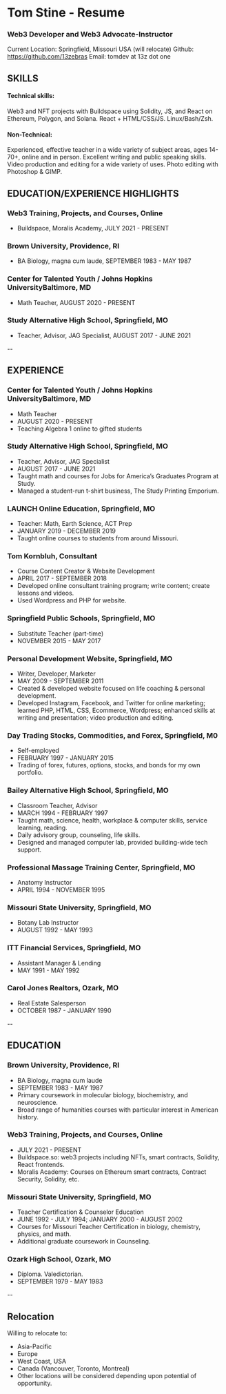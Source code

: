 # Tom Stine - Resume
### Web3 Developer and Web3 Advocate-Instructor

Current Location: Springfield, Missouri USA (will relocate)
Github: https://github.com/13zebras
Email: tomdev at 13z dot one

 ## SKILLS

#### Technical skills:  
Web3 and NFT projects with Buildspace using Solidity, JS, and React on Ethereum, Polygon, and Solana. React + HTML/CSS/JS. Linux/Bash/Zsh. 

#### Non-Technical:
Experienced, effective teacher in a wide variety of subject areas, ages 14-70+, online and in person. Excellent writing and public speaking skills. Video production and editing for a wide variety of uses. Photo editing with Photoshop & GIMP. 

## EDUCATION/EXPERIENCE HIGHLIGHTS

### Web3 Training, Projects, and Courses, Online
- Buildspace, Moralis Academy, JULY 2021 - PRESENT

### Brown University, Providence, RI
- BA Biology, magna cum laude, SEPTEMBER 1983 - MAY 1987

### Center for Talented Youth / Johns Hopkins UniversityBaltimore, MD
- Math Teacher, AUGUST 2020 - PRESENT
    
### Study Alternative High School, Springfield, MO
- Teacher, Advisor, JAG Specialist, AUGUST 2017 - JUNE 2021

--

## EXPERIENCE

### Center for Talented Youth / Johns Hopkins UniversityBaltimore, MD
- Math Teacher
- AUGUST 2020 - PRESENT
- Teaching Algebra 1 online to gifted students
    
### Study Alternative High School, Springfield, MO
- Teacher, Advisor, JAG Specialist
- AUGUST 2017 - JUNE 2021
- Taught math and courses for Jobs for America’s Graduates Program at Study.
- Managed a student-run t-shirt business, The Study Printing Emporium.
    
### LAUNCH Online Education, Springfield, MO
- Teacher: Math, Earth Science, ACT Prep
- JANUARY 2019 - DECEMBER 2019
- Taught online courses to students from around Missouri.
    
### Tom Kornbluh, Consultant
- Course Content Creator & Website Development
- APRIL 2017 - SEPTEMBER 2018
- Developed online consultant training program; write content; create lessons and videos.
- Used Wordpress and PHP for website.
    
### Springfield Public Schools, Springfield, MO
- Substitute Teacher (part-time)
- NOVEMBER 2015 - MAY 2017

### Personal Development Website, Springfield, MO
- Writer, Developer, Marketer
- MAY 2009 - SEPTEMBER 2011
- Created & developed website focused on life coaching & personal development.
- Developed Instagram, Facebook, and Twitter for online marketing; learned PHP, HTML, CSS, Ecommerce, Wordpress; enhanced skills at writing and presentation; video production and editing.
    
### Day Trading Stocks, Commodities, and Forex, Springfield, M0
- Self-employed
- FEBRUARY 1997 - JANUARY 2015
- Trading of forex, futures, options, stocks, and bonds for my own portfolio.

### Bailey Alternative High School, Springfield, MO
- Classroom Teacher, Advisor
- MARCH 1994 - FEBRUARY 1997
- Taught math, science, health, workplace & computer skills, service learning, reading.
- Daily advisory group, counseling, life skills.
- Designed and managed computer lab, provided building-wide tech support.
    
### Professional Massage Training Center, Springfield, MO
- Anatomy Instructor
- APRIL 1994 - NOVEMBER 1995

### Missouri State University, Springfield, MO
- Botany Lab Instructor
- AUGUST 1992 - MAY 1993

### ITT Financial Services, Springfield, MO
- Assistant Manager & Lending
- MAY 1991 - MAY 1992

### Carol Jones Realtors, Ozark, MO
- Real Estate Salesperson
- OCTOBER 1987 - JANUARY 1990

--

## EDUCATION

### Brown University, Providence, RI
- BA Biology, magna cum laude
- SEPTEMBER 1983 - MAY 1987
- Primary coursework in molecular biology, biochemistry, and neuroscience.
- Broad range of humanities courses with particular interest in American history.

### Web3 Training, Projects, and Courses, Online
- JULY 2021 - PRESENT
- Buildspace.so: web3 projects including NFTs, smart contracts, Solidity, React frontends.
- Moralis Academy: Courses on Ethereum smart contracts, Contract Security, Solidity, etc.

### Missouri State University, Springfield, MO
- Teacher Certification & Counselor Education
- JUNE 1992 - JULY 1994; JANUARY 2000 - AUGUST 2002
- Courses for Missouri Teacher Certification in biology, chemistry, physics, and math.
- Additional graduate coursework in Counseling.

### Ozark High School, Ozark, MO
- Diploma. Valedictorian.
- SEPTEMBER 1979 - MAY 1983

--

## Relocation

Willing to relocate to:
- Asia-Pacific
- Europe
- West Coast, USA
- Canada (Vancouver, Toronto, Montreal)
- Other locations will be considered depending upon potential of opportunity.